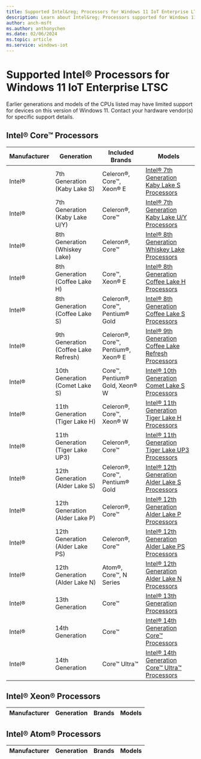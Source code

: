 ```yaml
---
title: Supported Intel&reg; Processors for Windows 11 IoT Enterprise LTSC 2024
description: Learn about Intel&reg; Processors supported for Windows 11 IoT Enterprise LTSC 2024
author: anch-msft
ms.author: anthonychen
ms.date: 02/06/2024
ms.topic: article
ms.service: windows-iot
---
```


# Supported Intel&reg; Processors for Windows 11 IoT Enterprise LTSC

Earlier generations and models of the CPUs listed may have limited support for devices on this version of Windows 11. Contact your hardware vendor(s) for specific support details.

## Intel&reg; Core&trade; Processors
| Manufacturer | Generation | Included Brands | Models |
|---|---|---|---|
|Intel&reg;|7th Generation (Kaby Lake S)|Celeron&reg;, Core&trade;, Xeon&reg; E|[Intel&reg; 7th Generation Kaby Lake S Processors](https://www.intel.com/content/www/us/en/products/platforms/details/kaby-lake-s.html)|
|Intel&reg;|7th Generation (Kaby Lake U/Y)|Celeron&reg;, Core&trade;|[Intel&reg; 7th Generation Kaby Lake U/Y Processors](https://www.intel.com/content/www/us/en/products/platforms/details/kaby-lake-u-y.html)|
|Intel&reg;|8th Generation (Whiskey Lake)|Celeron&reg;, Core&trade;|[Intel&reg; 8th Generation Whiskey Lake Processors](https://www.intel.com/content/www/us/en/products/platforms/details/whiskey-lake.html)|
|Intel&reg;|8th Generation (Coffee Lake H)|Core&trade;, Xeon&reg; E|[Intel&reg; 8th Generation Coffee Lake H Processors](https://www.intel.com/content/www/us/en/products/platforms/details/coffee-lake-h.html)|
|Intel&reg;|8th Generation (Coffee Lake S)|Celeron&reg;, Core&trade;, Pentium&reg; Gold|[Intel&reg; 8th Generation Coffee Lake S Processors](https://www.intel.com/content/www/us/en/products/platforms/details/coffee-lake-s.html)|
|Intel&reg;|9th Generation (Coffee Lake Refresh)|Celeron&reg;, Core&trade;, Pentium&reg;, Xeon&reg; E|[Intel&reg; 9th Generation Coffee Lake Refresh Processors](https://www.intel.com/content/www/us/en/products/platforms/details/coffee-lake-refresh.html)|
|Intel&reg;|10th Generation (Comet Lake S)|Core&trade;, Pentium&reg; Gold, Xeon&reg; W|[Intel&reg; 10th Generation Comet Lake S Processors](https://www.intel.com/content/www/us/en/products/platforms/details/comet-lake-s.html)|
|Intel&reg;|11th Generation (Tiger Lake H)|Celeron&reg;, Core&trade;, Xeon&reg; W|[Intel&reg; 11th Generation Tiger Lake H Processors](https://www.intel.com/content/www/us/en/products/platforms/details/tiger-lake-h.html)|
|Intel&reg;|11th Generation (Tiger Lake UP3)|Celeron&reg;, Core&trade;|[Intel&reg; 11th Generation Tiger Lake UP3 Processors](https://www.intel.com/content/www/us/en/products/platforms/details/tiger-lake-up3.html)|
|Intel&reg;|12th Generation (Alder Lake S)|Celeron&reg;, Core&trade;, Pentium&reg; Gold|[Intel&reg; 12th Generation Alder Lake S Processors](https://www.intel.com/content/www/us/en/products/platforms/details/alder-lake-s.html)|
|Intel&reg;|12th Generation (Alder Lake P)|Celeron&reg;, Core&trade;|[Intel&reg; 12th Generation Alder Lake P Processors](https://www.intel.com/content/www/us/en/products/platforms/details/alder-lake-p.html)|
|Intel&reg;|12th Generation (Alder Lake PS)|Celeron&reg;, Core&trade;|[Intel&reg; 12th Generation Alder Lake PS Processors](https://www.intel.com/content/www/us/en/products/platforms/details/alder-lake-ps.html)|
|Intel&reg;|12th Generation (Alder Lake N)|Atom&reg;, Core&trade;, N Series|[Intel&reg; 12th Generation Alder Lake N Processors](https://www.intel.com/content/www/us/en/products/details/embedded-processors/atom/atomx7000e.html)|
|Intel&reg;|13th Generation|Core&trade;|[Intel&reg; 13th Generation Processors](https://www.intel.com/content/www/us/en/products/details/embedded-processors/core/13thgenmobile.html)|
|Intel&reg;|14th Generation|Core&trade;|[Intel&reg; 14th Generation Core&trade; Processors](https://www.intel.com/content/www/us/en/products/details/embedded-processors/core/14thgen.html)|
|Intel&reg;|14th Generation|Core&trade; Ultra&trade;|[Intel&reg; 14th Generation Core&trade; Ultra&trade; Processors](https://www.intel.com/content/www/us/en/products/details/embedded-processors/core-ultra.html)|

## Intel&reg; Xeon&reg; Processors
| Manufacturer | Generation | Brands | Models |
|---|---|---|---|

## Intel&reg; Atom&reg; Processors
| Manufacturer | Generation | Brands | Models |
|---|---|---|---|